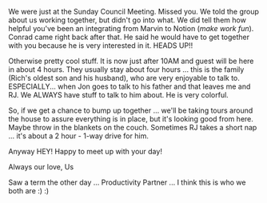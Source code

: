 We were just at the Sunday Council Meeting.  Missed you.  We told the group about us working together, but didn't go into what.  We did tell them how helpful you've been an integrating from Marvin to Notion (*make work fun*).  Conrad came right back after that.  He said he would have to get together with you because he is very interested in it.  HEADS UP!!

Otherwise pretty cool stuff.  It is now just after 10AM and guest will be here in about 4 hours.  They usually stay about four hours ... this is the family (Rich's oldest son and his husband), who are very enjoyable to talk to.  ESPECIALLY... when Jon goes to talk to his father and that leaves me and RJ.  We ALWAYS have stuff to talk to him about.  He is very colorful.

So, if we get a chance to bump up together ... we'll be taking tours around the house to assure everything is in place, but it's looking good from here.  Maybe throw in the blankets on the couch.  Sometimes RJ takes a short nap ... it's about a 2 hour - 1-way drive for him.  

Anyway HEY!  Happy to meet up with your day!

Always our love,
Us

Saw a term the other day ... Productivity Partner ... I think this is who we both are :) :)
